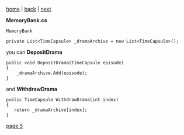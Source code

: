 [home](./page01.md) | [back](./page03.md) | [next](./page03.md)

**MemoryBank.cs**

```
MemoryBank
```

```
private List<TimeCapsule> _dramaArchive = new List<TimeCapsule>();
```
you can **DepositDrama**
```
public void DepositDrama(TimeCapsule episode)
{
    _dramaArchive.Add(episode);
}
```

and **WithdrawDrama**
```
public TimeCapsule WithdrawDrama(int index)
{
   return _dramaArchive[index];
}
```


[page 5](./page05.md)

